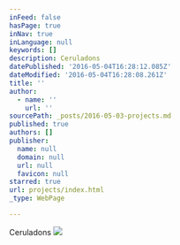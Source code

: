 ```yaml
---
inFeed: false
hasPage: true
inNav: true
inLanguage: null
keywords: []
description: Ceruladons
datePublished: '2016-05-04T16:28:12.085Z'
dateModified: '2016-05-04T16:28:08.261Z'
title: ''
author:
  - name: ''
    url: ''
sourcePath: _posts/2016-05-03-projects.md
published: true
authors: []
publisher:
  name: null
  domain: null
  url: null
  favicon: null
starred: true
url: projects/index.html
_type: WebPage

---
```

Ceruladons
![](https://s3-us-west-2.amazonaws.com/the-grid-img/p/81c2a3550810b815c9b092ef22aeaf696a6b4597.png)